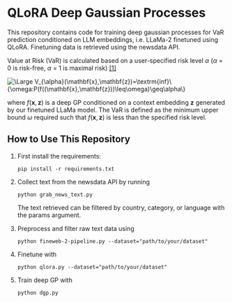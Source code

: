 # QLoRA Deep Gaussian Processes 
This repository contains code for training deep gaussian processes for VaR prediction conditioned on LLM embeddings, i.e. LLaMa-2 finetuned using QLoRA. Finetuning data is retrieved using the newsdata API.  

Value at Risk (VaR) is calculated based on a user-specified risk level $\alpha$ ($\alpha$ = 0 is risk-free, $\alpha$ = 1 is maximal risk) [[1]](https://arxiv.org/pdf/2105.06126) 


<img src="https://latex.codecogs.com/svg.latex?\Large&space;V_{\alpha}(\mathbf{x},\mathbf{z})=\textrm{inf}\{\omega:P(f(\mathbf{x},\mathbf{z})\leq\omega)\geq\alpha\}" title="\Large V_{\alpha}(\mathbf{x},\mathbf{z})=\textrm{inf}\{\omega:P(f((\mathbf{x},\mathbf{z}))\leq\omega)\geq\alpha\}" />

where $f(\mathbf{x},\mathbf{z})$ is a deep GP conditioned on a context embedding $\mathbf{z}$ generated by our finetuned LLaMa model. The VaR is defined as the minimum upper bound $\omega$ required such that $f(\mathbf{x},\mathbf{z})$ is less than the specified risk level.

## How to Use This Repository

1. First install the requirements:
   ```
   pip install -r requirements.txt
   ```
   
3. Collect text from the newsdata API by running
   ```
   python grab_news_text.py
   ```
   The text retrieved can be filtered by country, category, or language with the params argument.
   
5. Preprocess and filter raw text data using
   ```
   python fineweb-2-pipeline.py --dataset="path/to/your/dataset"
   ```
   
7. Finetune with
   ```
   python qlora.py --dataset="path/to/your/dataset"
   ```
   
9. Train deep GP with
    ```
   python dgp.py
    ```
